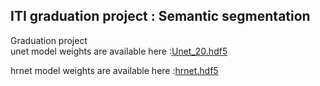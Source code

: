 ## ITI graduation project : Semantic segmentation
Graduation project<br>
unet model weights are available here :[Unet_20.hdf5](https://drive.google.com/file/d/1vu0wSLsWWe2LdjLL4r84qa05npGFqMWK/view?usp=sharing)<br>

hrnet model weights are available here :[hrnet.hdf5](https://drive.google.com/file/d/1IlYylxcxn_5DhgB12kDew7PVIAIe5_ZO/view?usp=sharing)<br>
